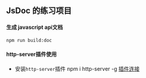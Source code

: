 ## JsDoc 的练习项目

#### 生成 javascript api文档
    npm run build:doc
#### http-server插件使用
+ 安装`http-server`插件
    npm i http-server -g
[插件连接](https://www.npmjs.com/package/http-server)
